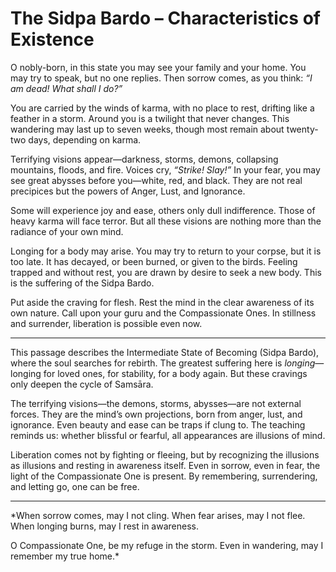 # The Sidpa Bardo – Characteristics of Existence

O nobly-born, in this state you may see your family and your home. You may try to speak, but no one replies. Then sorrow comes, as you think: *“I am dead! What shall I do?”*

You are carried by the winds of karma, with no place to rest, drifting like a feather in a storm. Around you is a twilight that never changes. This wandering may last up to seven weeks, though most remain about twenty-two days, depending on karma.

Terrifying visions appear—darkness, storms, demons, collapsing mountains, floods, and fire. Voices cry, *“Strike! Slay!”* In your fear, you may see great abysses before you—white, red, and black. They are not real precipices but the powers of Anger, Lust, and Ignorance.

Some will experience joy and ease, others only dull indifference. Those of heavy karma will face terror. But all these visions are nothing more than the radiance of your own mind.

Longing for a body may arise. You may try to return to your corpse, but it is too late. It has decayed, or been burned, or given to the birds. Feeling trapped and without rest, you are drawn by desire to seek a new body. This is the suffering of the Sidpa Bardo.

Put aside the craving for flesh. Rest the mind in the clear awareness of its own nature. Call upon your guru and the Compassionate Ones. In stillness and surrender, liberation is possible even now.

---

This passage describes the Intermediate State of Becoming (Sidpa Bardo), where the soul searches for rebirth. The greatest suffering here is *longing*—longing for loved ones, for stability, for a body again. But these cravings only deepen the cycle of Samsāra.

The terrifying visions—the demons, storms, abysses—are not external forces. They are the mind’s own projections, born from anger, lust, and ignorance. Even beauty and ease can be traps if clung to. The teaching reminds us: whether blissful or fearful, all appearances are illusions of mind.

Liberation comes not by fighting or fleeing, but by recognizing the illusions as illusions and resting in awareness itself. Even in sorrow, even in fear, the light of the Compassionate One is present. By remembering, surrendering, and letting go, one can be free.

---

\*When sorrow comes, may I not cling.
When fear arises, may I not flee.
When longing burns, may I rest in awareness.

O Compassionate One,
be my refuge in the storm.
Even in wandering,
may I remember my true home.\*
